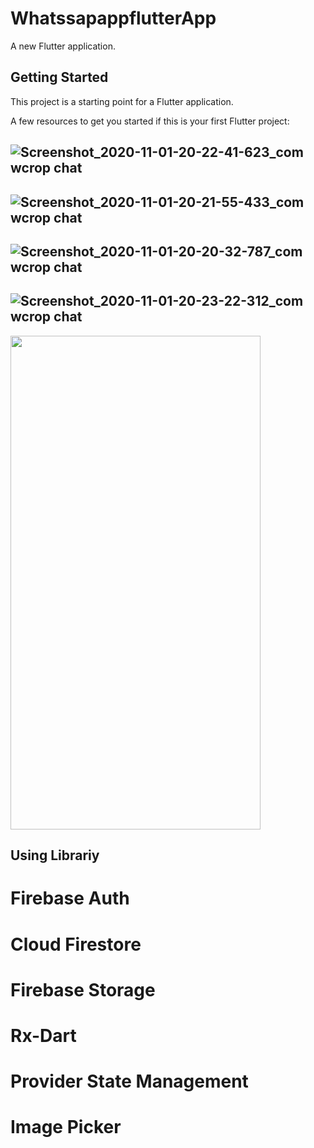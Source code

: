 # WhatssapappflutterApp

A new Flutter application.

## Getting Started

This project is a starting point for a Flutter application.

A few resources to get you started if this is your first Flutter project:

## ![Screenshot_2020-11-01-20-22-41-623_com wcrop chat](https://user-images.githubusercontent.com/53689685/99180479-11812a80-2740-11eb-92e4-90d263941665.png)
## ![Screenshot_2020-11-01-20-21-55-433_com wcrop chat](https://user-images.githubusercontent.com/53689685/99180482-13e38480-2740-11eb-8599-ed2719214669.png)
## ![Screenshot_2020-11-01-20-20-32-787_com wcrop chat](https://user-images.githubusercontent.com/53689685/99180485-15ad4800-2740-11eb-99a2-c6d71c14ad68.png)
## ![Screenshot_2020-11-01-20-23-22-312_com wcrop chat](https://user-images.githubusercontent.com/53689685/99180492-1c3bbf80-2740-11eb-93c9-6dcfae8b0d86.png)
<img src="https://cloud.githubusercontent.com/assets/yourgif.gif" width="400" height="790">


## Using Librariy

# Firebase Auth
# Cloud Firestore
# Firebase Storage
# Rx-Dart
# Provider State Management
# Image Picker
